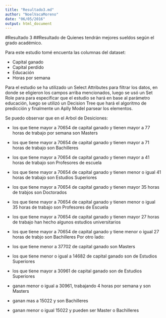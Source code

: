 ```yaml
---
title: "Resultado3.md"
author: "NoelVacaMoreno"
date: "06/05/2016"
output: html_document
---
```

#Resultado 3
##Resultado de Quienes tendrán mejores sueldos según el grado académico.

Para este estudio tomé encuenta las columnas del dataset: 

* Capital ganado
* Capital perdido
* Educación
* Horas por semana

Para el estudio se ha utilizado un Select Attributes para filtrar los datos, en donde se 
eligieron los campos arriba mencionados, luego se usó un Set Role para para especificar que el
estudio se hará en base al parámetro educación, luego se utilizó un Decision Tree que hará 
el algoritmo de predicción y finalmente un Aplly Model parsear los elementos.

Se puedo observar que en el Arbol de Desiciones: 
* los que tiene mayor a 70654 de capital ganado y tienen mayor a 77 horas de trabajo por semana son Masters
* los que tiene mayor a 70654 de capital ganado y tienen mayor a 71 horas de trabajo son Bachilleres
* los que tiene mayor a 70654 de capital ganado y tienen mayor a 41 horas de trabajo son Profesores de escuela
* los que tiene mayor a 70654 de capital ganado y tienen menor o igual 41 horas de trabajo son Estudios Superiores
* los que tiene mayor a 70654 de capital ganado y tienen mayor 35 horas de trabjos son Doctorados
* los que tiene mayor a 70654 de capital ganado y tienen menor o igual 35 horas de trabajo son Profesores de Escuela
* los que tiene mayor a 70654 de capital ganado y tienen mayor 27 horas de trabajo han hecho algunos estudios universitarios
* los que tiene mayor a 70654 de capital ganado y tiene menor o igual 27 horas de trabjo son Bachilleres
Por otro lado: 

* los que tiene menor a 37702 de capital ganado son Masters
* los que tiene menor o igual a 14682 de capital ganado son de Estudios Superiores
* los que tiene mayor a 30961 de capital ganado son de Estudios Superiores
* ganan menor o igual a 30961, trabajando 4 horas por semana y son Masters
* ganan mas a 15022 y son Bachilleres
* ganan menor o igual 15022 y pueden ser Master o Bachilleres
